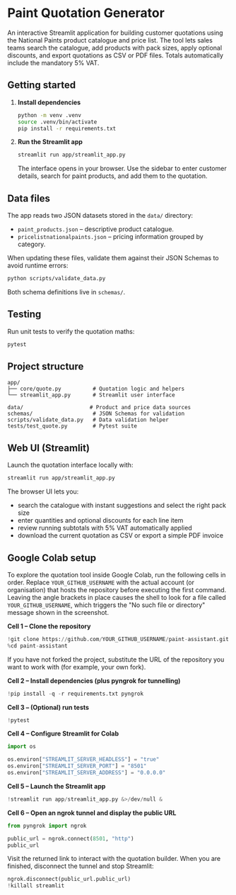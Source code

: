 # Paint Quotation Generator

An interactive Streamlit application for building customer quotations using the National Paints product catalogue and price list. The tool lets sales teams search the catalogue, add products with pack sizes, apply optional discounts, and export quotations as CSV or PDF files. Totals automatically include the mandatory 5% VAT.

## Getting started

1. **Install dependencies**
   ```bash
   python -m venv .venv
   source .venv/bin/activate
   pip install -r requirements.txt
   ```

2. **Run the Streamlit app**
   ```bash
   streamlit run app/streamlit_app.py
   ```
   The interface opens in your browser. Use the sidebar to enter customer details, search for paint products, and add them to the quotation.

## Data files

The app reads two JSON datasets stored in the `data/` directory:

- `paint_products.json` – descriptive product catalogue.
- `pricelistnationalpaints.json` – pricing information grouped by category.

When updating these files, validate them against their JSON Schemas to avoid runtime errors:

```bash
python scripts/validate_data.py
```

Both schema definitions live in `schemas/`.

## Testing

Run unit tests to verify the quotation maths:

```bash
pytest
```

## Project structure

```
app/
├── core/quote.py          # Quotation logic and helpers
└── streamlit_app.py       # Streamlit user interface

data/                     # Product and price data sources
schemas/                   # JSON Schemas for validation
scripts/validate_data.py   # Data validation helper
tests/test_quote.py        # Pytest suite
```

## Web UI (Streamlit)

Launch the quotation interface locally with:

```bash
streamlit run app/streamlit_app.py
```

The browser UI lets you:

- search the catalogue with instant suggestions and select the right pack size
- enter quantities and optional discounts for each line item
- review running subtotals with 5% VAT automatically applied
- download the current quotation as CSV or export a simple PDF invoice

## Google Colab setup

To explore the quotation tool inside Google Colab, run the following cells in
order. Replace `YOUR_GITHUB_USERNAME` with the actual account (or organisation)
that hosts the repository before executing the first command. Leaving the angle
brackets in place causes the shell to look for a file called
`YOUR_GITHUB_USERNAME`, which triggers the "No such file or directory"
message shown in the screenshot.

**Cell 1 – Clone the repository**

```python
!git clone https://github.com/YOUR_GITHUB_USERNAME/paint-assistant.git
%cd paint-assistant
```

If you have not forked the project, substitute the URL of the repository you
want to work with (for example, your own fork).

**Cell 2 – Install dependencies (plus pyngrok for tunnelling)**

```python
!pip install -q -r requirements.txt pyngrok
```

**Cell 3 – (Optional) run tests**

```python
!pytest
```

**Cell 4 – Configure Streamlit for Colab**

```python
import os

os.environ["STREAMLIT_SERVER_HEADLESS"] = "true"
os.environ["STREAMLIT_SERVER_PORT"] = "8501"
os.environ["STREAMLIT_SERVER_ADDRESS"] = "0.0.0.0"
```

**Cell 5 – Launch the Streamlit app**

```python
!streamlit run app/streamlit_app.py &>/dev/null &
```

**Cell 6 – Open an ngrok tunnel and display the public URL**

```python
from pyngrok import ngrok

public_url = ngrok.connect(8501, "http")
public_url
```

Visit the returned link to interact with the quotation builder. When you are
finished, disconnect the tunnel and stop Streamlit:

```python
ngrok.disconnect(public_url.public_url)
!killall streamlit
```

